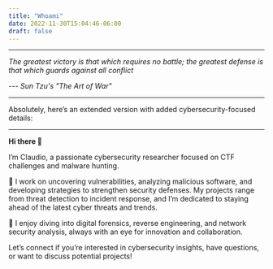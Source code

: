 ```yaml
---
title: "Whoami"
date: 2022-11-30T15:04:46-06:00
draft: false
---
```


---

_The greatest victory is that which requires no battle; the greatest defense is that which guards against all conflict_

_--- Sun Tzu's "The Art of War"_

---

Absolutely, here’s an extended version with added cybersecurity-focused details:

---

**Hi there 👋**

I’m Claudio, a passionate cybersecurity researcher focused on CTF challenges and malware hunting.

🔐 I work on uncovering vulnerabilities, analyzing malicious software, and developing strategies to strengthen security defenses. My projects range from threat detection to incident response, and I’m dedicated to staying ahead of the latest cyber threats and trends.

🧰 I enjoy diving into digital forensics, reverse engineering, and network security analysis, always with an eye for innovation and collaboration.

Let’s connect if you’re interested in cybersecurity insights, have questions, or want to discuss potential projects!
